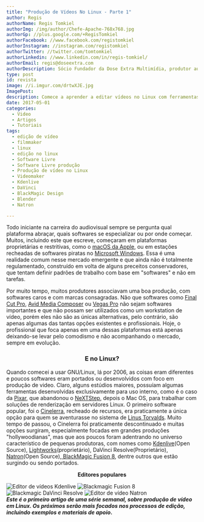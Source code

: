 ```yaml
---
title: "Produção de Vídeos No Linux - Parte 1"
author: Regis
authorName: Regis Tomkiel
authorImg: /img/author/Chefe-Apache-768x768.jpg
authorGp: //plus.google.com/+RegisTomkiel
authorFacebook: //www.facebook.com/registomkiel
authorInstagram: //instagram.com/registomkiel
authorTwitter: //twitter.com/tomtomkiel
authorLinkedin: //www.linkedin.com/in/regis-tomkiel/
authorEmail: regis@doseextra.com
authorDescription: Sócio Fundador da Dose Extra Multimídia, produtor audiovisual, desenvolvedor web, podcaster, escritor e quando sobra tempo, coleciona videogames e filmes independentes.
type: post
id: revista
image: //i.imgur.com/drtwXJE.jpg
ImagePost:
description: Comece a aprender a editar vídeos no Linux com ferramentas gratuitas e de fácil instalação e configuração. Seja um profissional do audiovisual com Linux.
date: 2017-05-01
categories:
  - Video
  - Artigos
  - Tutoriais
tags:
  - edição de vídeo
  - filmmaker
  - linux
  - edição no linux
  - Software Livre
  - Software Livre produção
  - Produção de vídeo no Linux
  - Videomaker
  - Kdenlive
  - DaVinci
  - BlackMagic Design
  - Blender
  - Natron

---
```


Todo iniciante na carreira do audiovisual sempre se pergunta qual plataforma abraçar, quais softwares se especializar ou por onde começar. Muitos, incluindo este que escreve, começaram em plataformas proprietárias e restritivas, como o <a href="https://pt.wikipedia.org/wiki/MacOS" target="_blank" rel="noopener noreferrer">macOS da Apple</a>, ou em estações recheadas de softwares piratas no <a href="https://pt.wikipedia.org/wiki/Microsoft_Windows" target="_blank" rel="noopener noreferrer">Microsoft Windows</a>. Essa é uma realidade comum nesse mercado emergente e que ainda não é totalmente regulamentado, construído em volta de alguns preceitos conservadores, que tentam definir padrões de trabalho com base em "softwares" e não em tarefas.

Por muito tempo, muitos produtores associavam uma boa produção, com softwares caros e com marcas consagradas. Não que softwares como <a href="https://pt.wikipedia.org/wiki/Final_Cut_Pro" target="_blank" rel="noopener noreferrer">Final Cut Pro</a>, <a href="http://www.avid.com/media-composer" target="_blank" rel="noopener noreferrer">Avid Media Composer</a> ou <a href="http://www.vegascreativesoftware.com/br/vegas-pro/" target="_blank" rel="noopener noreferrer">Vegas Pro</a> não sejam softwares importantes e que não possam ser utilizados como um workstation de vídeo, porém eles não são as únicas alternativas, pelo contrário, são apenas algumas das tantas opções existentes e profissionais. Hoje, o profissional que foca apenas em uma dessas plataformas está apenas deixando-se levar pelo comodismo e não acompanhando o mercado, sempre em evolução.
<h3 style="text-align: center;">E no Linux?</h3>
Quando comecei a usar GNU/Linux, lá por 2006, as coisas eram diferentes e poucos softwares eram portados ou desenvolvidos com foco em produção de video. Claro, alguns estúdios maiores, possuíam algumas ferramentas desenvolvidas exclusivamente para uso interno, como é o caso da <a href="http://www.diolinux.com.br/2015/03/renderman-linux-blender-free.html" target="_blank" rel="noopener noreferrer">Pixar</a>, que abandonou o <a href="https://pt.wikipedia.org/wiki/NEXTSTEP" target="_blank" rel="noopener noreferrer">NeXTStep</a>, depois o Mac OS, para trabalhar com soluções de renderização em servidores Linux. O primeiro software popular, foi o <a href="http://cinelerra.org/" target="_blank" rel="noopener noreferrer">Cinelerra</a>, recheado de recursos, era praticamente a única opção para quem se aventurasse no sistema de <a href="https://github.com/torvalds" target="_blank" rel="noopener noreferrer">Linus Torvalds</a>. Muito tempo de passou, o Cinelerra foi praticamente descontinuado e muitas opções surgiram, especialmente focadas em grandes produções "hollywoodianas", mas que aos poucos foram adentrando no universo característico de pequenas produtoras, com nomes como <a href="https://kdenlive.org/" target="_blank" rel="noopener noreferrer">Kdenlive</a>(Open Source), <a href="https://www.lwks.com/" target="_blank" rel="noopener noreferrer">Lightworks</a>(proprietário), DaVinci Resolve(Proprietário), <a href="https://natron.fr/" target="_blank" rel="noopener noreferrer">Natron</a>(Open Source),<a href="https://www.blackmagicdesign.com/products/fusion" target="_blank" rel="noopener noreferrer"> BlackMagic Fusion 8</a>, dentre outros que estão surgindo ou sendo portados.
<p style="text-align: center;"><strong>Editores populares</strong></p>

<div class="owl-carousel owl-slider">
<img src="//i.imgur.com/JISpqIS.jpg" alt="Editor de vídeos Kdenlive" />
<img src="//i.imgur.com/ctZqSuB.jpg" alt="Blackmagic Fusion 8" />
<img src="//i.imgur.com/UE8PaMk.jpg" alt="Blackmagic DaVinci Resolve" />
<img src="//i.imgur.com/wLFU2Kw.jpg" alt="Editor de vídeo Natron" />
</div>
<div class="owl-carousel owl-slider"></div>
<div class="owl-carousel owl-slider"></div>
<div class="owl-carousel owl-slider"></div>
<div class="owl-carousel owl-slider"></div>
<strong><em>Este é o primeiro artigo de uma série semanal, sobre produção de vídeo em Linux. Os próximos serão mais focados nos processos de edição, incluindo exemplos e materiais de apoio</em>.</strong>

